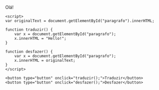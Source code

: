 <!DOCTYPE html>
<html lang="en">
<head>
    <meta charset="UTF-8">
    <meta name="viewport" content="width=device-width, initial-scale=1.0">
    <title>Document</title>
</head>
<body>
    <p id="paragrafo">Olá!</p>

    <script>
    var originalText = document.getElementById("paragrafo").innerHTML;

    function traduzir() {
        var x = document.getElementById("paragrafo");
        x.innerHTML = "Hello!";
    }

    function desfazer() {
        var x = document.getElementById("paragrafo");
        x.innerHTML = originalText;
    }
    </script>

    <button type="button" onclick="traduzir();">Traduzir</button>
    <button type="button" onclick="desfazer();">Desfazer</button>

</body>
</html>

